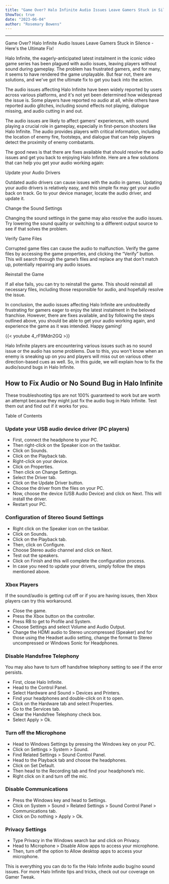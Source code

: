 ```yaml
---
title: "Game Over? Halo Infinite Audio Issues Leave Gamers Stuck in Silence - Here's the Ultimate Fix!"
ShowToc: true 
date: "2023-06-04"
author: "Rosemary Bowens"
---
```

*****
Game Over? Halo Infinite Audio Issues Leave Gamers Stuck in Silence - Here's the Ultimate Fix!

Halo Infinite, the eagerly-anticipated latest instalment in the iconic video game series has been plagued with audio issues, leaving players without sound during gameplay. The problem has frustrated gamers, and for many, it seems to have rendered the game unplayable. But fear not, there are solutions, and we've got the ultimate fix to get you back into the action.

The audio issues affecting Halo Infinite have been widely reported by users across various platforms, and it's not yet been determined how widespread the issue is. Some players have reported no audio at all, while others have reported audio glitches, including sound effects not playing, dialogue missing, and audio cutting in and out.

The audio issues are likely to affect gamers' experiences, with sound playing a crucial role in gameplay, especially in first-person shooters like Halo Infinite. The audio provides players with critical information, including the location of enemy fire, footsteps, and dialogue that can help players detect the proximity of enemy combatants.

The good news is that there are fixes available that should resolve the audio issues and get you back to enjoying Halo Infinite. Here are a few solutions that can help you get your audio working again:

Update your Audio Drivers

Outdated audio drivers can cause issues with the audio in games. Updating your audio drivers is relatively easy, and this simple fix may get your audio back on track. Go to your device manager, locate the audio driver, and update it.

Change the Sound Settings

Changing the sound settings in the game may also resolve the audio issues. Try lowering the sound quality or switching to a different output source to see if that solves the problem.

Verify Game Files

Corrupted game files can cause the audio to malfunction. Verify the game files by accessing the game properties, and clicking the “Verify” button. This will search through the game’s files and replace any that don't match up, potentially repairing any audio issues.

Reinstall the Game

If all else fails, you can try to reinstall the game. This should reinstall all necessary files, including those responsible for audio, and hopefully resolve the issue.

In conclusion, the audio issues affecting Halo Infinite are undoubtedly frustrating for gamers eager to enjoy the latest instalment in the beloved franchise. However, there are fixes available, and by following the steps outlined above, you should be able to get your audio working again, and experience the game as it was intended. Happy gaming!

{{< youtube 4_rF9Mdn2GQ >}} 



Halo Infinite players are encountering various issues such as no sound issue or the audio has some problems. Due to this, you won’t know when an enemy is sneaking up on you and players will miss out on various other direction-based cues as well. So, in this guide, we will explain how to fix the audio/sound bugs in Halo Infinite.
 
## How to Fix Audio or No Sound Bug in Halo Infinite
 
These troubleshooting tips are not 100% guaranteed to work but are worth an attempt because they might just fix the audio bug in Halo Infinite. Test them out and find out if it works for you.
 
Table of Contents
 
### Update your USB audio device driver (PC players)
 
- First, connect the headphone to your PC.
 - Then right-click on the Speaker icon on the taskbar.
 - Click on Sounds.
 - Click on the Playback tab.
 - Right-click on your device.
 - Click on Properties.
 - Then click on Change Settings.
 - Select the Driver tab.
 - Click on the Update Driver button.
 - Choose the driver from the files on your PC.
 - Now, choose the device (USB Audio Device) and click on Next. This will install the driver.
 - Restart your PC.

 
### Configuration of Stereo Sound Settings
 
- Right click on the Speaker icon on the taskbar.
 - Click on Sounds.
 - Click on the Playback tab.
 - Then, click on Configure.
 - Choose Stereo audio channel and click on Next.
 - Test out the speakers.
 - Click on Finish and this will complete the configuration process.
 - In case you need to update your drivers, simply follow the steps mentioned above.

 
### Xbox Players
 
If the sound/audio is getting cut off or if you are having issues, then Xbox players can try this workaround.
 
- Close the game.
 - Press the Xbox button on the controller.
 - Press RB to get to Profile and System.
 - Choose Settings and select Volume and Audio Output.
 - Change the HDMI audio to Stereo uncompressed (Speaker) and for those using the Headset audio setting, change the format to Stereo uncompressed or Windows Sonic for Headphones.

 
### Disable Handsfree Telephony
 
You may also have to turn off handsfree telephony setting to see if the error persists.
 
- First, close Halo Infinite.
 - Head to the Control Panel.
 - Select Hardware and Sound > Devices and Printers.
 - Find your headphones and double-click on it to open.
 - Click on the Hardware tab and select Properties.
 - Go to the Services tab.
 - Clear the Handsfree Telephony check box.
 - Select Apply > Ok.

 
### Turn off the Microphone
 
- Head to Windows Settings by pressing the Windows key on your PC.
 - Click on Settings > System > Sound.
 - Find Related Settings > Sound Control Panel.
 - Head to the Playback tab and choose the headphones.
 - Click on Set Default.
 - Then head to the Recording tab and find your headphone’s mic.
 - Right click on it and turn off the mic.

 
### Disable Communications
 
- Press the Windows key and head to Settings.
 - Click on System > Sound > Related Settings > Sound Control Panel > Communications tab.
 - Click on Do nothing > Apply > Ok.

 
### Privacy Settings
 
- Type Privacy in the Windows search bar and click on Privacy.
 - Head to Microphone > Disable Allow apps to access your microphone.
 - Then, turn off the option to Allow desktop apps to access your microphone.

 
This is everything you can do to fix the Halo Infinite audio bug/no sound issues. For more Halo Infinite tips and tricks, check out our coverage on Gamer Tweak.




